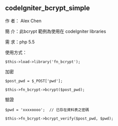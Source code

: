 ## codeIgniter_bcrypt_simple

作 者： Alex Chen

簡 介：此bcrypt 範例為使用在 codeIgniter libraries

需 求：php 5.5

使用方式：
 
 `$this->load->library('fn_bcrypt');`
 
 加密
 
 `$post_pwd = $_POST['pwd'];`
 
 `$this->fn_bcrypt->bcrypt($post_pwd);`

 驗證
 
 `$pwd = 'xxxxoooo';  // 已存在資料表之密碼`

 `$this->fn_bcrypt->bcrypt_verify($post_pwd, $pwd);`

